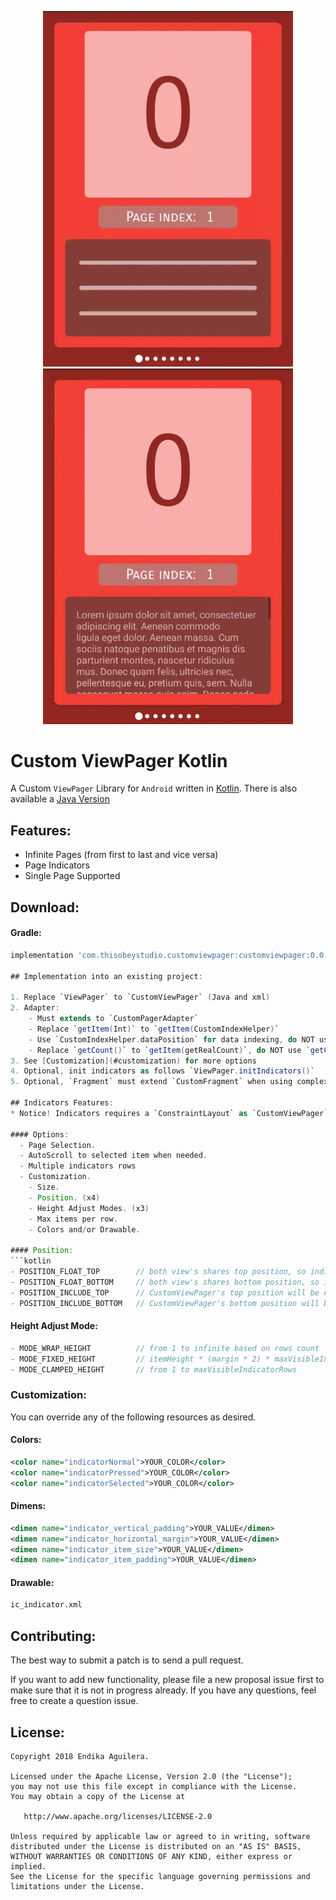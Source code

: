 <p float="left" align="middle">
	<img src="https://raw.githubusercontent.com/EndikaAguilera/MyReposAssets/master/infinite_view_pager/indicators.gif" width="400" />
	<img src="https://raw.githubusercontent.com/EndikaAguilera/MyReposAssets/master/infinite_view_pager/scroll.gif" width="400" />
</p>

# Custom ViewPager Kotlin
A Custom `ViewPager` Library for `Android` written in [Kotlin][kt]. There is also available a [Java Version][jv]

## Features:
  - Infinite Pages (from first to last and vice versa) 
  - Page Indicators
  - Single Page Supported
    
## Download:

#### Gradle:
```groovy
implementation 'com.thisobeystudio.customviewpager:customviewpager:0.0.1-beta'```

## Implementation into an existing project:
  
1. Replace `ViewPager` to `CustomViewPager` (Java and xml)
2. Adapter:
    - Must extends to `CustomPagerAdapter`
    - Replace `getItem(Int)` to `getItem(CustomIndexHelper)`
    - Use `CustomIndexHelper.dataPosition` for data indexing, do NOT use `CustomIndexHelper.pagerPosition`
    - Replace `getCount()` to `getItem(getRealCount)`, do NOT use `getCount()`
3. See [Customization](#customization) for more options
4. Optional, init indicators as follows `ViewPager.initIndicators()`
5. Optional, `Fragment` must extend `CustomFragment` when using complex views to share data between first and last helper pages.

## Indicators Features:
* Notice! Indicators requires a `ConstraintLayout` as `CustomViewPager` parent.

#### Options:
  - Page Selection.
  - AutoScroll to selected item when needed.
  - Multiple indicators rows
  - Customization. 
    - Size.
    - Position. (x4)
    - Height Adjust Modes. (x3)
    - Max items per row.
    - Colors and/or Drawable.

#### Position:
```kotlin
- POSITION_FLOAT_TOP        // both view's shares top position, so indicators are 'inside' the CustomViewPager
- POSITION_FLOAT_BOTTOM     // both view's shares bottom position, so indicators are 'inside' the CustomViewPager
- POSITION_INCLUDE_TOP      // CustomViewPager's top position will be connected to indicators bottom position 
- POSITION_INCLUDE_BOTTOM   // CustomViewPager's bottom position will be connected to indicators top position
 ```
 
#### Height Adjust Mode:
```kotlin
- MODE_WRAP_HEIGHT          // from 1 to infinite based on rows count
- MODE_FIXED_HEIGHT         // itemHeight * (margin * 2) * maxVisibleIndicatorRows
- MODE_CLAMPED_HEIGHT       // from 1 to maxVisibleIndicatorRows
```

### Customization:
You can override any of the following resources as desired.

#### Colors:
```xml
<color name="indicatorNormal">YOUR_COLOR</color>
<color name="indicatorPressed">YOUR_COLOR</color>
<color name="indicatorSelected">YOUR_COLOR</color>
```

#### Dimens:
```xml
<dimen name="indicator_vertical_padding">YOUR_VALUE</dimen>
<dimen name="indicator_horizontal_margin">YOUR_VALUE</dimen>
<dimen name="indicator_item_size">YOUR_VALUE</dimen>
<dimen name="indicator_item_padding">YOUR_VALUE</dimen>
```

#### Drawable:
```xml
ic_indicator.xml
```

## Contributing:
The best way to submit a patch is to send a pull request.

If you want to add new functionality, please file a new proposal issue first to make sure that it is not in progress already. If you have any questions, feel free to create a question issue.


## License:

    Copyright 2018 Endika Aguilera.

    Licensed under the Apache License, Version 2.0 (the "License");
    you may not use this file except in compliance with the License.
    You may obtain a copy of the License at

       http://www.apache.org/licenses/LICENSE-2.0

    Unless required by applicable law or agreed to in writing, software
    distributed under the License is distributed on an "AS IS" BASIS,
    WITHOUT WARRANTIES OR CONDITIONS OF ANY KIND, either express or implied.
    See the License for the specific language governing permissions and
    limitations under the License.

 [kt]: https://kotlinlang.org/
 [jv]: https://github.com/thisobeystudio.customviewpager
